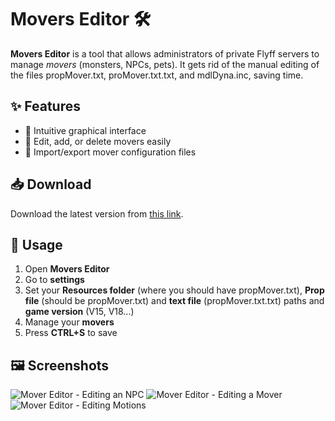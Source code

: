 # Movers Editor 🛠️  

**Movers Editor** is a tool that allows administrators of private Flyff servers to manage *movers* (monsters, NPCs, pets). It gets rid of the manual editing of the files propMover.txt, proMover.txt.txt, and mdlDyna.inc, saving time.

## ✨ Features  
- 🎨 Intuitive graphical interface  
- 📂 Edit, add, or delete movers easily  
- 🔄 Import/export mover configuration files

## 📥 Download
Download the latest version from [this link](https://mega.nz/file/CB5RUKgA#0Sw128B9XO9yOF9QUdOW-EVxPDB5nHBwA3sBGrti12U).

## 🚀 Usage  
1. Open **Movers Editor**  
2. Go to **settings**
3. Set your **Resources folder** (where you should have propMover.txt), **Prop file** (should be propMover.txt) and **text file** (propMover.txt.txt) paths and **game version** (V15, V18...)
4. Manage your **movers**
5. Press **CTRL+S** to save

## 🖼 Screenshots  
![Mover Editor - Editing an NPC](https://github.com/user-attachments/assets/d674501f-1102-4e36-bc43-7815f73a3d0a)
![Mover Editor - Editing a Mover](https://github.com/user-attachments/assets/edca9a45-7067-41e6-947a-f5116f4ae0c7)
![Mover Editor - Editing Motions](https://github.com/user-attachments/assets/4689a090-7aaf-4f46-9943-c654feff46b9)
